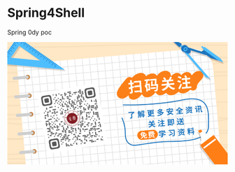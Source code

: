 # Spring4Shell
Spring 0dy poc

![alt 关注我们获取更多优质知识](https://github.com/sechelper/Spring4Shell/blob/main/%E6%89%AB%E7%A0%81%E5%85%B3%E6%B3%A8%E4%BA%86%E8%A7%A3%E6%9B%B4%E5%A4%9A%E9%A2%86%E5%8F%96%E7%A6%8F%E5%88%A9.png)
